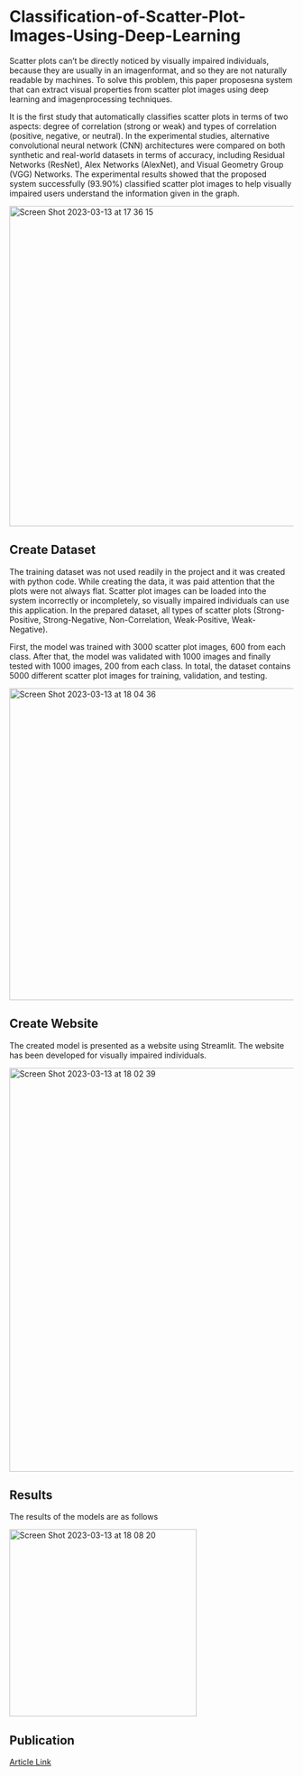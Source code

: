 # Classification-of-Scatter-Plot-Images-Using-Deep-Learning

Scatter plots can’t be directly noticed by visually impaired individuals, because they are usually in an imagenformat, and so they are not naturally readable by machines. To solve this problem, this paper proposesna system that can extract visual properties from scatter plot images using deep learning and imagenprocessing techniques. 

It is the first study that automatically classifies scatter plots in terms of two aspects: degree of correlation (strong or weak) and types of correlation (positive, negative, or neutral). In the experimental studies, alternative convolutional neural network (CNN) architectures were compared on both synthetic and real-world datasets in terms of accuracy, including Residual Networks (ResNet), Alex Networks (AlexNet), and Visual Geometry Group (VGG) Networks. The experimental results showed that the proposed system successfully (93.90%) classified scatter plot images to help visually impaired users understand the information given in the graph.

<img width="568" alt="Screen Shot 2023-03-13 at 17 36 15" src="https://user-images.githubusercontent.com/50110116/224733932-709e9d35-ef04-44e2-8cc8-29e7f13c309a.png">

## Create Dataset
The training dataset was not used readily in the project and it was created with python code. While creating the data, it was paid attention that the plots were not always flat. Scatter plot images can be loaded into the system incorrectly or incompletely, so visually impaired individuals can use this application. In the prepared dataset, all types of scatter plots (Strong-Positive, Strong-Negative, Non-Correlation, Weak-Positive, Weak-Negative). 

First, the model was trained with 3000 scatter plot images, 600 from each class. After that, the model was validated with 1000 images and finally tested with 1000 images, 200 from each class. In total, the dataset contains 5000 different scatter plot images for training, validation, and testing.

<img width="553" alt="Screen Shot 2023-03-13 at 18 04 36" src="https://user-images.githubusercontent.com/50110116/224742429-e208e0f4-6507-4461-869b-c5fd4c3c2e24.png">

## Create Website 
The created model is presented as a website using Streamlit. The website has been developed for visually impaired individuals.

<img width="716" alt="Screen Shot 2023-03-13 at 18 02 39" src="https://user-images.githubusercontent.com/50110116/224744028-4e043054-cab7-414d-88e9-6cb08a4d4d48.png">

## Results
The results of the models are as follows

<img width="332" alt="Screen Shot 2023-03-13 at 18 08 20" src="https://user-images.githubusercontent.com/50110116/224743363-40aefede-df2a-4fc5-b3cf-1c30ac3156fc.png">

## Publication
[Article Link](https://dergipark.org.tr/en/download/article-file/1910064)
